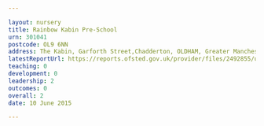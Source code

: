 ```yaml
---

layout: nursery
title: Rainbow Kabin Pre-School
urn: 301041
postcode: OL9 6NN
address: The Kabin, Garforth Street,Chadderton, OLDHAM, Greater Manchester, OL9 6NN
latestReportUrl: https://reports.ofsted.gov.uk/provider/files/2492855/urn/301041.pdf
teaching: 0
development: 0
leadership: 2
outcomes: 0
overall: 2
date: 10 June 2015

---
```

